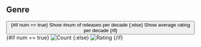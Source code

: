 <script>
import { base } from "$app/paths";

let num = true;
let innerText = "Num"
</script>


<section class="justify">

## Genre
<button class="hover-underline-animation" on:click="{() => num = !num}">
    {#if num == true}
        Show #num of releases per decade 
    {:else}
        Show average rating per decade
    {/if}
</button>
{#if num == true}
    <img src="{base}/plots/genre_heatmap_num.png" alt="Count"/>
    <img src="{base}/plots/genre_heatmap_rating.png" style="display:none;" alt="Rating"/>
{:else}
    <img src="{base}/plots/genre_heatmap_num.png" style="display:none;" alt="Count"/>
    <img src="{base}/plots/genre_heatmap_rating.png" alt="Rating"/>
{/if}
</section>

